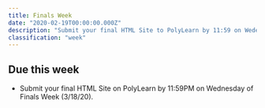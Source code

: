 ```yaml
---
title: Finals Week
date: "2020-02-19T00:00:00.000Z"
description: "Submit your final HTML Site to PolyLearn by 11:59 on Wedensday."
classification: "week"
---
```


## Due this week

- Submit your final HTML Site on PolyLearn by 11:59PM on Wednesday of Finals Week (3/18/20).